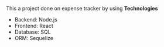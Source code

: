 This a project done on expense tracker by using **Technologies**
* Backend: Node.js
* Frontend: React
* Database: SQL
* ORM: Sequelize

